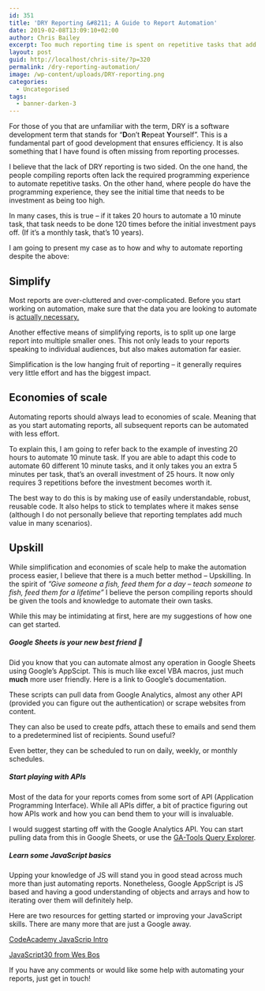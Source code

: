 ```yaml
---
id: 351
title: 'DRY Reporting &#8211; A Guide to Report Automation'
date: 2019-02-08T13:09:10+02:00
author: Chris Bailey
excerpt: Too much reporting time is spent on repetitive tasks that add no value. This blog post looks at how and why you need to invest in automating your reports. And no, this does not require some ridiculously expensive BI tool!
layout: post
guid: http://localhost/chris-site/?p=320
permalink: /dry-reporting-automation/
image: /wp-content/uploads/DRY-reporting.png
categories:
  - Uncategorised
tags:
  - banner-darken-3
---
```

For those of you that are unfamiliar with the term, DRY is a software development term that stands for “**D**on’t **R**epeat **Y**ourself”. This is a fundamental part of good development that ensures efficiency. It is also something that I have found is often missing from reporting processes.  


I believe that the lack of DRY reporting is two sided. On the one hand, the people compiling reports often lack the required programming experience to automate repetitive tasks. On the other hand, where people do have the programming experience, they see the initial time that needs to be investment as being too high.  


In many cases, this is true &#8211; if it takes 20 hours to automate a 10 minute task, that task needs to be done 120 times before the initial investment pays off. (If it’s a monthly task, that’s 10 years).  


I am going to present my case as to how and why to automate reporting despite the above:

## Simplify

Most reports are over-cluttered and over-complicated. Before you start working on automation, make sure that the data you are looking to automate is [actually necessary.](/why-most-reports-are-waste-of-time/)  


Another effective means of simplifying reports, is to split up one large report into multiple smaller ones. This not only leads to your reports speaking to individual audiences, but also makes automation far easier.  


Simplification is the low hanging fruit of reporting &#8211; it generally requires very little effort and has the biggest impact.

## Economies of scale

Automating reports should always lead to economies of scale. Meaning that as you start automating reports, all subsequent reports can be automated with less effort.  


To explain this, I am going to refer back to the example of investing 20 hours to automate 10 minute task. If you are able to adapt this code to automate 60 different 10 minute tasks, and it only takes you an extra 5 minutes per task, that’s an overall investment of 25 hours. It now only requires 3 repetitions before the investment becomes worth it.  


The best way to do this is by making use of easily understandable, robust, reusable code. It also helps to stick to templates where it makes sense (although I do not personally believe that reporting templates add much value in many scenarios).  


## Upskill

While simplification and economies of scale help to make the automation process easier, I believe that there is a much better method &#8211; Upskilling. In the spirit of _”Give someone a fish, feed them for a day &#8211; teach someone to fish, feed them for a lifetime”_ I believe the person compiling reports should be given the tools and knowledge to automate their own tasks.  


While this may be intimidating at first, here are my suggestions of how one can get started.

##### Google Sheets is your new best friend 🙂

Did you know that you can automate almost any operation in Google Sheets using Google’s AppScipt. This is much like excel VBA macros, just much **much** more user friendly. Here is a link to Google’s documentation.  


These scripts can pull data from Google Analytics, almost any other API (provided you can figure out the authentication) or scrape websites from content.

They can also be used to create pdfs, attach these to emails and send them to a predetermined list of recipients. Sound useful?  


Even better, they can be scheduled to run on daily, weekly, or monthly schedules.

##### Start playing with APIs

Most of the data for your reports comes from some sort of API (Application Programming Interface). While all APIs differ, a bit of practice figuring out how APIs work and how you can bend them to your will is invaluable.

I would suggest starting off with the Google Analytics API. You can start pulling data from this in Google Sheets, or use the [GA-Tools Query Explorer](http://ga-dev-tools.appspot.com/explorer/).

##### Learn some JavaScript basics

Upping your knowledge of JS will stand you in good stead across much more than just automating reports. Nonetheless, Google AppScript is JS based and having a good understanding of objects and arrays and how to iterating over them will definitely help.  


Here are two resources for getting started or improving your JavaScript skills. There are many more that are just a Google away.  


[CodeAcademy JavaScrip Intro](https://www.codecademy.com/learn/introduction-to-javascript)

[JavaScript30 from Wes Bos](https://javascript30.com/)  


If you have any comments or would like some help with automating your reports, just get in touch!
